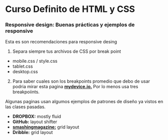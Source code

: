 # Curso Definito de HTML y CSS

### Responsive design: Buenas prácticas y ejemplos de responsive

Esta es son recomendaciones para responsive desing

1. Separa siempre tus archivos de CSS por break point

- mobile.css / style.css
- tablet.css
- desktop.css

2. Para saber cuales son los breakpoints promedio que debo de usar podria mirar esta pagina **[mydevice.io.](https://www.mydevice.io/ "mydevice.io.")** Por lo menos usa tres breakpoiints.

Algunas paginas usan algumos ejemplos de patrones de diseño
 ya vistos en las clases pasadas.

- **DROPBOX:** mostly fluid
- **GitHub:** layout shifter
- **[smashingmagazine:](https://www.smashingmagazine.com/ "smashingmagazine:")** grid layout
- **Dribble:** grid layout